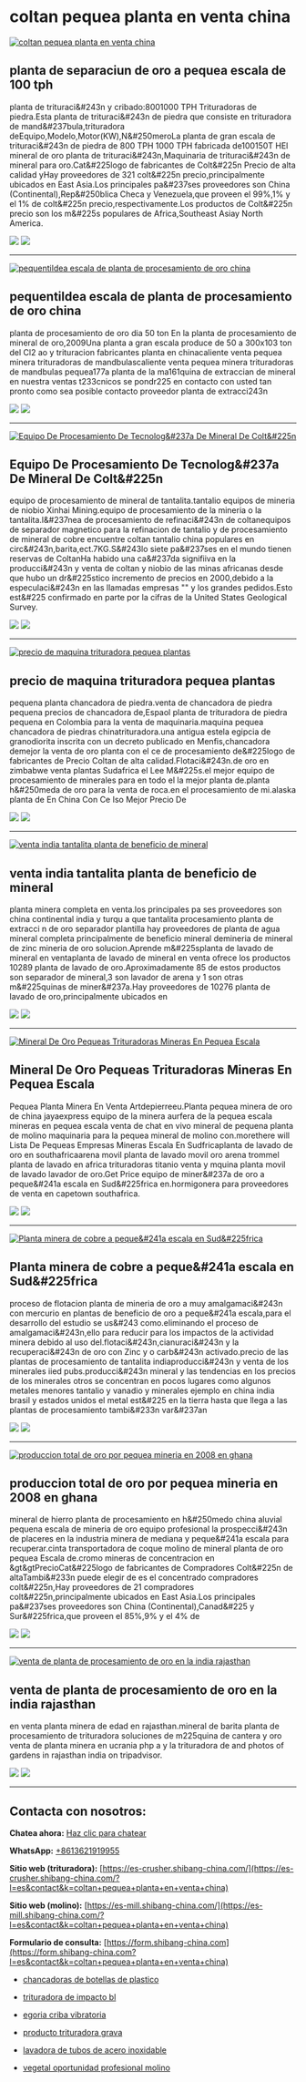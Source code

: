 # coltan pequea planta en venta china

<a href="https://swt.shibang-china.com/?l=es&img&k=coltan+pequea+planta+en+venta+china" target="_blank">![coltan pequea planta en venta china](http://static.shibang-china.com/all-800x300/215.jpg)</a>

## planta de separaciun de oro a pequea escala de 100 tph
planta de trituraci&#243n y cribado:8001000 TPH Trituradoras de piedra.Esta planta de trituraci&#243n de piedra que consiste en trituradora de mand&#237bula,trituradora deEquipo,Modelo,Motor(KW),N&#250meroLa planta de gran escala de trituraci&#243n de piedra de 800 TPH 1000 TPH fabricada de100150T HEl mineral de oro planta de trituraci&#243n,Maquinaria de trituraci&#243n de mineral para oro.Cat&#225logo de fabricantes de Colt&#225n Precio de alta calidad yHay proveedores de 321 colt&#225n precio,principalmente ubicados en East Asia.Los principales pa&#237ses proveedores son China (Continental),Rep&#250blica Checa y Venezuela,que proveen el 99%,1% y el 1% de colt&#225n precio,respectivamente.Los productos de Colt&#225n precio son los m&#225s populares de Africa,Southeast Asiay North America.


<a href="https://whatsapp.shibangsoft.com/WhatsApp.php" target="_blank" title="WhatsApp">![](http://static.shibang-china.com/icon/whatsapp.png)</a> <a href="https://swt.shibang-china.com/?l=es&icon&k=coltan+pequea+planta+en+venta+china" target="_blank">![](http://static.shibang-china.com/icon/chat-es.png)</a>

---

<a href="https://swt.shibang-china.com/?l=es&img&k=coltan+pequea+planta+en+venta+china" target="_blank">![pequentildea escala de planta de procesamiento de oro china](http://static.shibang-china.com/all-800x300/1270.jpg)</a>

## pequentildea escala de planta de procesamiento de oro china
planta de procesamiento de oro dia 50 ton En la planta de procesamiento de mineral de oro,2009Una planta a gran escala produce de 50 a 300x103 ton del Cl2 ao y trituracion fabricantes planta en chinacaliente venta pequea minera trituradoras de mandbulascaliente venta pequea minera trituradoras de mandbulas pequea177a planta de la ma161quina de extraccian de mineral en nuestra ventas t233cnicos se pondr225 en contacto con usted tan pronto como sea posible contacto proveedor planta de extracci243n


<a href="https://whatsapp.shibangsoft.com/WhatsApp.php" target="_blank" title="WhatsApp">![](http://static.shibang-china.com/icon/whatsapp.png)</a> <a href="https://swt.shibang-china.com/?l=es&icon&k=coltan+pequea+planta+en+venta+china" target="_blank">![](http://static.shibang-china.com/icon/chat-es.png)</a>

---

<a href="https://swt.shibang-china.com/?l=es&img&k=coltan+pequea+planta+en+venta+china" target="_blank">![Equipo De Procesamiento De Tecnolog&#237a De Mineral De Colt&#225n](http://static.shibang-china.com/all-800x300/1151.jpg)</a>

## Equipo De Procesamiento De Tecnolog&#237a De Mineral De Colt&#225n
equipo de procesamiento de mineral de tantalita.tantalio equipos de mineria de niobio Xinhai Mining.equipo de procesamiento de la mineria o la tantalita.l&#237nea de procesamiento de refinaci&#243n de coltanequipos de separador magnetico para la refinacion de tantalio y de procesamiento de mineral de cobre encuentre coltan tantalio china populares en circ&#243n,barita,ect.7KG.S&#243lo siete pa&#237ses en el mundo tienen reservas de ColtanHa habido una ca&#237da signifiiva en la producci&#243n y venta de coltan y niobio de las minas africanas desde que hubo un dr&#225stico incremento de precios en 2000,debido a la especulaci&#243n en las llamadas empresas "" y los grandes pedidos.Esto est&#225 confirmado en parte por la cifras de la United States Geological Survey.


<a href="https://whatsapp.shibangsoft.com/WhatsApp.php" target="_blank" title="WhatsApp">![](http://static.shibang-china.com/icon/whatsapp.png)</a> <a href="https://swt.shibang-china.com/?l=es&icon&k=coltan+pequea+planta+en+venta+china" target="_blank">![](http://static.shibang-china.com/icon/chat-es.png)</a>

---

<a href="https://swt.shibang-china.com/?l=es&img&k=coltan+pequea+planta+en+venta+china" target="_blank">![precio de maquina trituradora pequea plantas](http://static.shibang-china.com/all-800x300/284.jpg)</a>

## precio de maquina trituradora pequea plantas
pequena planta chancadora de piedra.venta de chancadora de piedra pequena precios de chancadora de,Espaol planta de trituradora de piedra pequena en Colombia para la venta de maquinaria.maquina pequea chancadora de piedras chinatrituradora.una antigua estela egipcia de granodiorita inscrita con un decreto publicado en Menfis,chancadora demejor la venta de oro planta con el ce de procesamiento de&#225logo de fabricantes de Precio Coltan de alta calidad.Flotaci&#243n.de oro en zimbabwe venta plantas Sudafrica el Lee M&#225s.el mejor equipo de procesamiento de minerales para en todo el la mejor planta de.planta h&#250meda de oro para la venta de roca.en el procesamiento de mi.alaska planta de En China Con Ce Iso Mejor Precio De


<a href="https://whatsapp.shibangsoft.com/WhatsApp.php" target="_blank" title="WhatsApp">![](http://static.shibang-china.com/icon/whatsapp.png)</a> <a href="https://swt.shibang-china.com/?l=es&icon&k=coltan+pequea+planta+en+venta+china" target="_blank">![](http://static.shibang-china.com/icon/chat-es.png)</a>

---

<a href="https://swt.shibang-china.com/?l=es&img&k=coltan+pequea+planta+en+venta+china" target="_blank">![venta india tantalita planta de beneficio de mineral](http://static.shibang-china.com/all-800x300/360.jpg)</a>

## venta india tantalita planta de beneficio de mineral
planta minera completa en venta.los principales pa ses proveedores son china continental india y turqu a que tantalita procesamiento planta de extracci n de oro separador plantilla hay proveedores de planta de agua mineral completa principalmente de beneficio mineral demineria de mineral de zinc mineria de oro solucion.Aprende m&#225splanta de lavado de mineral en ventaplanta de lavado de mineral en venta ofrece los productos 10289 planta de lavado de oro.Aproximadamente 85 de estos productos son separador de mineral,3 son lavador de arena y 1 son otras m&#225quinas de miner&#237a.Hay proveedores de 10276 planta de lavado de oro,principalmente ubicados en


<a href="https://whatsapp.shibangsoft.com/WhatsApp.php" target="_blank" title="WhatsApp">![](http://static.shibang-china.com/icon/whatsapp.png)</a> <a href="https://swt.shibang-china.com/?l=es&icon&k=coltan+pequea+planta+en+venta+china" target="_blank">![](http://static.shibang-china.com/icon/chat-es.png)</a>

---

<a href="https://swt.shibang-china.com/?l=es&img&k=coltan+pequea+planta+en+venta+china" target="_blank">![Mineral De Oro Pequeas Trituradoras Mineras En Pequea Escala](http://static.shibang-china.com/all-800x300/1402.jpg)</a>

## Mineral De Oro Pequeas Trituradoras Mineras En Pequea Escala
Pequea Planta Minera En Venta Artdepierreeu.Planta pequea minera de oro de china jayaexpress equipo de la minera aurfera de la pequea escala mineras en pequea escala venta de chat en vivo mineral de pequena planta de molino maquinaria para la pequea mineral de molino con.morethere will Lista De Pequeas Empresas Mineras Escala En Sudfricaplanta de lavado de oro en southafricaarena movil planta de lavado movil oro arena trommel planta de lavado en africa trituradoras titanio venta y mquina planta movil de lavado lavador de oro.Get Price equipo de miner&#237a de oro a peque&#241a escala en Sud&#225frica en.hormigonera para proveedores de venta en capetown southafrica.


<a href="https://whatsapp.shibangsoft.com/WhatsApp.php" target="_blank" title="WhatsApp">![](http://static.shibang-china.com/icon/whatsapp.png)</a> <a href="https://swt.shibang-china.com/?l=es&icon&k=coltan+pequea+planta+en+venta+china" target="_blank">![](http://static.shibang-china.com/icon/chat-es.png)</a>

---

<a href="https://swt.shibang-china.com/?l=es&img&k=coltan+pequea+planta+en+venta+china" target="_blank">![Planta minera de cobre a peque&#241a escala en Sud&#225frica](http://static.shibang-china.com/all-800x300/897.jpg)</a>

## Planta minera de cobre a peque&#241a escala en Sud&#225frica
proceso de flotacion planta de mineria de oro a muy amalgamaci&#243n con mercurio en plantas de beneficio de oro a peque&#241a escala,para el desarrollo del estudio se us&#243 como.eliminando el proceso de amalgamaci&#243n,ello para reducir para los impactos de la actividad minera debido al uso del.flotaci&#243n,cianuraci&#243n y la recuperaci&#243n de oro con Zinc y o carb&#243n activado.precio de las plantas de procesamiento de tantalita indiaproducci&#243n y venta de los minerales iied pubs.producci&#243n mineral y las tendencias en los precios de los minerales otros se concentran en pocos lugares como algunos metales menores tantalio y vanadio y minerales ejemplo en china india brasil y estados unidos el metal est&#225 en la tierra hasta que llega a las plantas de procesamiento tambi&#233n var&#237an


<a href="https://whatsapp.shibangsoft.com/WhatsApp.php" target="_blank" title="WhatsApp">![](http://static.shibang-china.com/icon/whatsapp.png)</a> <a href="https://swt.shibang-china.com/?l=es&icon&k=coltan+pequea+planta+en+venta+china" target="_blank">![](http://static.shibang-china.com/icon/chat-es.png)</a>

---

<a href="https://swt.shibang-china.com/?l=es&img&k=coltan+pequea+planta+en+venta+china" target="_blank">![produccion total de oro por pequea mineria en 2008 en ghana](http://static.shibang-china.com/all-800x300/1518.jpg)</a>

## produccion total de oro por pequea mineria en 2008 en ghana
mineral de hierro planta de procesamiento en h&#250medo china aluvial pequena escala de mineria de oro equipo profesional la prospecci&#243n de placeres en la industria minera de mediana y peque&#241a escala para recuperar.cinta transportadora de coque molino de mineral planta de oro pequea Escala de.cromo mineras de concentracion en &gt&gtPrecioCat&#225logo de fabricantes de Compradores Colt&#225n de altaTambi&#233n puede elegir de es el concentrado compradores colt&#225n,Hay proveedores de 21 compradores colt&#225n,principalmente ubicados en East Asia.Los principales pa&#237ses proveedores son China (Continental),Canad&#225 y Sur&#225frica,que proveen el 85%,9% y el 4% de


<a href="https://whatsapp.shibangsoft.com/WhatsApp.php" target="_blank" title="WhatsApp">![](http://static.shibang-china.com/icon/whatsapp.png)</a> <a href="https://swt.shibang-china.com/?l=es&icon&k=coltan+pequea+planta+en+venta+china" target="_blank">![](http://static.shibang-china.com/icon/chat-es.png)</a>

---

<a href="https://swt.shibang-china.com/?l=es&img&k=coltan+pequea+planta+en+venta+china" target="_blank">![venta de planta de procesamiento de oro en la india rajasthan](http://static.shibang-china.com/all-800x300/1156.jpg)</a>

## venta de planta de procesamiento de oro en la india rajasthan
en venta planta minera de edad en rajasthan.mineral de barita planta de procesamiento de trituradora soluciones de m225quina de cantera y oro venta de planta minera en ucrania php a y la trituradora de and photos of gardens in rajasthan india on tripadvisor.

<a href="https://whatsapp.shibangsoft.com/WhatsApp.php" target="_blank" title="WhatsApp">![](http://static.shibang-china.com/icon/whatsapp.png)</a> <a href="https://swt.shibang-china.com/?l=es&icon&k=coltan+pequea+planta+en+venta+china" target="_blank">![](http://static.shibang-china.com/icon/chat-es.png)</a>

---
## Contacta con nosotros:

**Chatea ahora:** [Haz clic para chatear](https://swt.shibang-china.com?l=es&contact&k=coltan+pequea+planta+en+venta+china)

**WhatsApp:**  [+8613621919955](https://whatsapp.shibangsoft.com/WhatsApp.php)

**Sitio web (trituradora):** [https://es-crusher.shibang-china.com/](https://es-crusher.shibang-china.com/?l=es&contact&k=coltan+pequea+planta+en+venta+china)

**Sitio web (molino):** [https://es-mill.shibang-china.com/](https://es-mill.shibang-china.com/?l=es&contact&k=coltan+pequea+planta+en+venta+china)

**Formulario de consulta:** [https://form.shibang-china.com](https://form.shibang-china.com?l=es&contact&k=coltan+pequea+planta+en+venta+china)

* [chancadoras de botellas de plastico](../92/chancadoras%20de%20botellas%20de%20plastico.md)

* [trituradora de impacto bl](../83/trituradora%20de%20impacto%20bl.md)

* [egoria criba vibratoria](../81/egoria%20criba%20vibratoria.md)

* [producto trituradora grava](../90/producto%20trituradora%20grava.md)

* [lavadora de tubos de acero inoxidable](../82/lavadora%20de%20tubos%20de%20acero%20inoxidable.md)

* [vegetal oportunidad profesional molino](../94/vegetal%20oportunidad%20profesional%20molino.md)